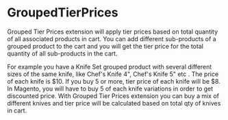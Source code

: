 # GroupedTierPrices
Grouped Tier Prices extension will apply tier prices based on total quantity of all associated products in cart. You can add different sub-products of a grouped product to the cart and you will get the tier price for the total quantity of all sub-products in the cart.

For example you have a Knife Set grouped product with several different sizes of the same knife, like Chef's Knife 4", Chef's Knife 5" etc . The price of each knife is $10. If you buy 5 or more, tier price of each knife will be $8. In Magento, you will have to buy 5 of each knife variations in order to get discounted price. With Grouped Tier Prices extension you can buy a mix of different knives and tier price will be calculated based on total qty of knives in cart.
